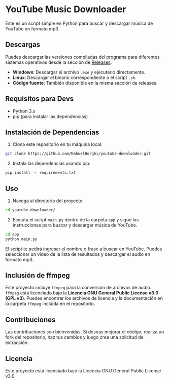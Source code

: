 # YouTube Music Downloader

Este es un script simple en Python para buscar y descargar música de YouTube en formato mp3.

## Descargas

Puedes descargar las versiones compiladas del programa para diferentes sistemas operativos desde la sección de [Releases](https://github.com/NahuelBorghi/youtube-downloader/releases).

- **Windows**: Descargar el archivo `.exe` y ejecutarlo directamente.
- **Linux**: Descargar el binario correspondiente o el script `.sh`.
- **Código fuente**: También disponible en la misma sección de releases.

## Requisitos para Devs

- Python 3.x
- pip (para instalar las dependencias)

## Instalación de Dependencias

1. Clona este repositorio en tu máquina local:

```bash
git clone https://github.com/NahuelBorghi/youtube-downloader.git
```

2. Instala las dependencias usando pip:

```bash
pip install -r requirements.txt
```

## Uso

1. Navega al directorio del proyecto:

```bash
cd youtube-downloader/
```

2. Ejecuta el script `main.py` dentro de la carpeta `app` y sigue las instrucciones para buscar y descargar música de YouTube.

```bash
cd app
python main.py
```

El script te pedirá ingresar el nombre o frase a buscar en YouTube. Puedes seleccionar un video de la lista de resultados y descargar el audio en formato mp3.

## Inclusión de ffmpeg

Este proyecto incluye `ffmpeg` para la conversión de archivos de audio. `ffmpeg` está licenciado bajo la **Licencia GNU General Public License v3.0 (GPL v3)**. Puedes encontrar los archivos de licencia y la documentación en la carpeta `ffmpeg` incluida en el repositorio.


## Contribuciones

Las contribuciones son bienvenidas. Si deseas mejorar el código, realiza un fork del repositorio, haz tus cambios y luego crea una solicitud de extracción.

## Licencia

Este proyecto está licenciado bajo la Licencia GNU General Public License v3.0.
